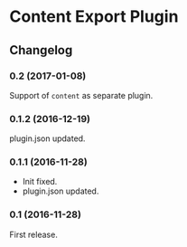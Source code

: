 # Content Export Plugin


## Changelog

### 0.2 (2017-01-08)
Support of `content` as separate plugin.

### 0.1.2 (2016-12-19)
plugin.json updated.

### 0.1.1 (2016-11-28)
- Init fixed.
- plugin.json updated.

### 0.1 (2016-11-28)
First release.
